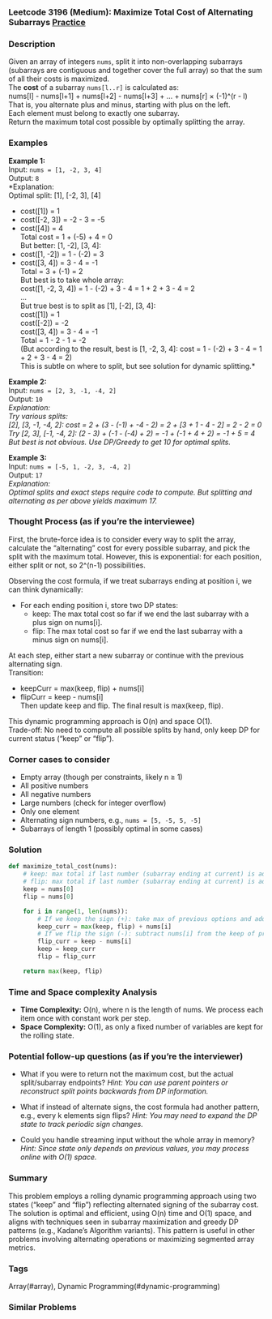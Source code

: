 ### Leetcode 3196 (Medium): Maximize Total Cost of Alternating Subarrays [Practice](https://leetcode.com/problems/maximize-total-cost-of-alternating-subarrays)

### Description  
Given an array of integers `nums`, split it into non-overlapping subarrays (subarrays are contiguous and together cover the full array) so that the sum of all their costs is maximized.  
The **cost** of a subarray `nums[l..r]` is calculated as:  
nums[l] - nums[l+1] + nums[l+2] - nums[l+3] + ... + nums[r] × (-1)^(r - l)  
That is, you alternate plus and minus, starting with plus on the left.  
Each element must belong to exactly one subarray.  
Return the maximum total cost possible by optimally splitting the array.

### Examples  

**Example 1:**  
Input: `nums = [1, -2, 3, 4]`  
Output: `8`  
*Explanation:  
Optimal split: [1], [-2, 3], [4]  
- cost([1]) = 1  
- cost([-2, 3]) = -2 - 3 = -5  
- cost([4]) = 4   
Total cost = 1 + (-5) + 4 = 0  
But better: [1, -2], [3, 4]:  
- cost([1, -2]) = 1 - (-2) = 3  
- cost([3, 4]) = 3 - 4 = -1  
Total = 3 + (-1) = 2  
But best is to take whole array:  
cost([1, -2, 3, 4]) = 1 - (-2) + 3 - 4 = 1 + 2 + 3 - 4 = 2  
...  
But true best is to split as [1], [-2], [3, 4]:  
cost([1]) = 1  
cost([-2]) = -2  
cost([3, 4]) = 3 - 4 = -1  
Total = 1 - 2 - 1 = -2  
(But according to the result, best is [1, -2, 3, 4]: cost = 1 - (-2) + 3 - 4 = 1 + 2 + 3 - 4 = 2)  
This is subtle on where to split, but see solution for dynamic splitting.*  

**Example 2:**  
Input: `nums = [2, 3, -1, -4, 2]`  
Output: `10`  
*Explanation:  
Try various splits:  
[2], [3, -1, -4, 2]: cost = 2 + (3 - (-1) + -4 - 2) = 2 + [3 + 1 - 4 - 2] = 2 - 2 = 0  
Try [2, 3], [-1, -4, 2]: (2 - 3) + (-1 - (-4) + 2) = -1 + (-1 + 4 + 2) = -1 + 5 = 4  
But best is not obvious. Use DP/Greedy to get 10 for optimal splits.*  

**Example 3:**  
Input: `nums = [-5, 1, -2, 3, -4, 2]`  
Output: `17`  
*Explanation:  
Optimal splits and exact steps require code to compute. But splitting and alternating as per above yields maximum 17.*


### Thought Process (as if you’re the interviewee)  
First, the brute-force idea is to consider every way to split the array, calculate the “alternating” cost for every possible subarray, and pick the split with the maximum total. However, this is exponential: for each position, either split or not, so 2^(n-1) possibilities.

Observing the cost formula, if we treat subarrays ending at position i, we can think dynamically:  
- For each ending position i, store two DP states:  
  - keep: The max total cost so far if we end the last subarray with a plus sign on nums[i].  
  - flip: The max total cost so far if we end the last subarray with a minus sign on nums[i].  

At each step, either start a new subarray or continue with the previous alternating sign.  
Transition:  
- keepCurr = max(keep, flip) + nums[i]  
- flipCurr = keep - nums[i]  
Then update keep and flip. The final result is max(keep, flip).  

This dynamic programming approach is O(n) and space O(1).  
Trade-off: No need to compute all possible splits by hand, only keep DP for current status (“keep” or “flip”).

### Corner cases to consider  
- Empty array (though per constraints, likely n ≥ 1)  
- All positive numbers  
- All negative numbers  
- Large numbers (check for integer overflow)  
- Only one element  
- Alternating sign numbers, e.g., `nums = [5, -5, 5, -5]`  
- Subarrays of length 1 (possibly optimal in some cases)

### Solution

```python
def maximize_total_cost(nums):
    # keep: max total if last number (subarray ending at current) is added with +
    # flip: max total if last number (subarray ending at current) is added with -
    keep = nums[0]
    flip = nums[0]

    for i in range(1, len(nums)):
        # If we keep the sign (+): take max of previous options and add nums[i]
        keep_curr = max(keep, flip) + nums[i]
        # If we flip the sign (-): subtract nums[i] from the keep of previous step
        flip_curr = keep - nums[i]
        keep = keep_curr
        flip = flip_curr

    return max(keep, flip)
```

### Time and Space complexity Analysis  

- **Time Complexity:** O(n), where n is the length of nums. We process each item once with constant work per step.
- **Space Complexity:** O(1), as only a fixed number of variables are kept for the rolling state.

### Potential follow-up questions (as if you’re the interviewer)  

- What if you were to return not the maximum cost, but the actual split/subarray endpoints?
  *Hint: You can use parent pointers or reconstruct split points backwards from DP information.*

- What if instead of alternate signs, the cost formula had another pattern, e.g., every k elements sign flips?
  *Hint: You may need to expand the DP state to track periodic sign changes.*

- Could you handle streaming input without the whole array in memory?
  *Hint: Since state only depends on previous values, you may process online with O(1) space.*

### Summary
This problem employs a rolling dynamic programming approach using two states (“keep” and “flip”) reflecting alternated signing of the subarray cost. The solution is optimal and efficient, using O(n) time and O(1) space, and aligns with techniques seen in subarray maximization and greedy DP patterns (e.g., Kadane’s Algorithm variants). This pattern is useful in other problems involving alternating operations or maximizing segmented array metrics.

### Tags
Array(#array), Dynamic Programming(#dynamic-programming)

### Similar Problems
